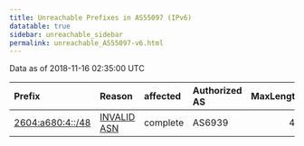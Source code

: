 ```yaml
---
title: Unreachable Prefixes in AS55097 (IPv6)
datatable: true
sidebar: unreachable_sidebar
permalink: unreachable_AS55097-v6.html
---
```


Data as of 2018-11-16 02:35:00 UTC


<div class="datatable-begin"></div>

| Prefix                                                     | Reason                                                                                                  | affected   | Authorized AS   |   MaxLength | Anchor                           |   unreachable /48s |
|:-----------------------------------------------------------|:--------------------------------------------------------------------------------------------------------|:-----------|:----------------|------------:|:---------------------------------|-------------------:|
| [2604:a680:4::/48](https://stat.ripe.net/2604:a680:4::/48) | [INVALID ASN](https://rpki-validator.ripe.net/announcement-preview?asn=AS55097&prefix=2604:a680:4::/48) | complete   | AS6939          |          48 | [ARIN](unreachable_ARIN-v6.html) |                  1 |

<div class="datatable-end"></div>